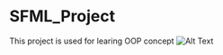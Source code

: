 # SFML_Project
This project is used for learing OOP concept
 ![Alt Text](https://i.gyazo.com/e0c9f791cbfd0e569242a1c6e4bd51aa.gif)
